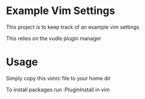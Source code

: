 Example Vim Settings
====================

This project is to keep track of an example vim settings

This relies on the vudle plugin manager

Usage
=====

Simply copy this vimrc file to your home dir

To install packages run :PluginInstall in vim

